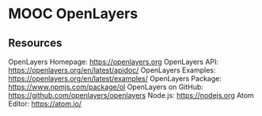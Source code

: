 # MOOC OpenLayers

## Resources
OpenLayers Homepage: https://openlayers.org
OpenLayers API: https://openlayers.org/en/latest/apidoc/
OpenLayers Examples: https://openlayers.org/en/latest/examples/
OpenLayers Package: https://www.npmjs.com/package/ol
OpenLayers on GitHub: https://github.com/openlayers/openlayers
Node.js: https://nodejs.org
Atom Editor: https://atom.io/

